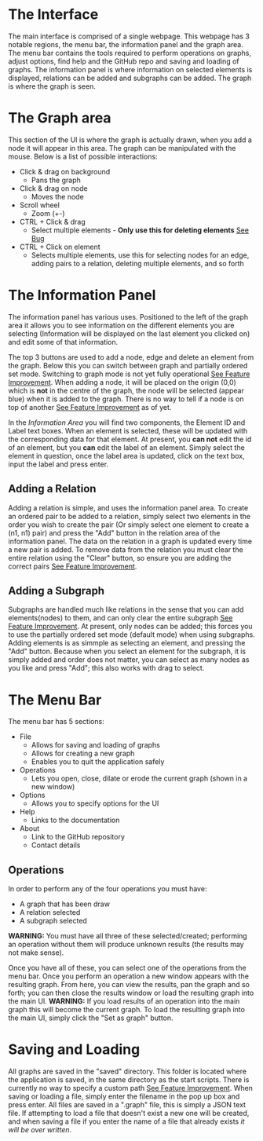 The Interface
=============
The main interface is comprised of a single webpage. This webpage has 3 notable regions, the menu bar, the information panel
and the graph area. The menu bar contains the tools required to perform operations on graphs, adjust options, find help and the GitHub repo and saving and loading of graphs. The information panel is where information on selected elements is displayed, relations can be added and subgraphs can be added. The graph is where the graph is seen.

The Graph area
================
This section of the UI is where the graph is actually drawn, when you add a node it will appear in this area. The graph can be manipulated with the mouse. Below is a list of possible interactions:
- Click & drag on background
  * Pans the graph
- Click & drag on node
    * Moves the node
- Scroll wheel
  * Zoom (+\-)
- CTRL + Click & drag
  * Select multiple elements - __Only use this for deleting elements__ [See Bug](https://github.com/Sicarius154/GraphZoom/issues/1)
- CTRL + Click on element
  * Selects multiple elements, use this for selecting nodes for an edge, adding pairs to a relation, deleting multiple elements, and so forth

The Information Panel
=====================
The information panel has various uses. Positioned to the left of the graph area it allows you to see information on the different elements you are selecting (Information will be displayed on the last element you clicked on) and edit some of that information.

The top 3 buttons are used to add a node, edge and delete an element from the graph. Below this you can switch between graph and partially ordered set mode. Switching to graph mode is not yet fully operational [See Feature Improvement](https://github.com/Sicarius154/GrxdaphZoom/issues/2). When adding a node, it will be placed on the origin (0,0) which is __not__ in the centre of the graph, the node will be selected (appear blue) when it is added to the graph. There is no way to tell if a node is on top of another [See Feature Improvement](https://github.com/Sicarius154/GraphZoom/issues/3) as of yet.

In the _Information Area_ you will find two components, the Element ID and Label text boxes. When an element is selected, these will be updated with the corresponding data for that element. At present, you __can not__ edit the id of an element, but you __can__ edit the label of an element. Simply select the element in question, once the label area is updated, click on the text box, input the label and press enter.

Adding a Relation
-----------------
Adding a relation is simple, and uses the information panel area. To create an ordered pair to be added to a relation, simply select two elements in the order you wish to create the pair (Or simply select one element to create a (n1, n1) pair) and press the "Add" button in the relation area of the information panel. The data on the relation in a graph is updated every time a new pair is added. To remove data from the relation you must clear the entire relation using the "Clear" button, so ensure you are adding the correct pairs [See Feature Improvement](https://github.com/Sicarius154/GraphZoom/issues/4).

Adding a Subgraph
-----------------
Subgraphs are handled much like relations in the sense that you can add elements(nodes) to them, and can only clear the entire subgraph [See Feature Improvement](https://github.com/Sicarius154/GraphZoom/issues/5). At present, only nodes can be added; this forces you to use the partially ordered set mode (default mode) when using subgraphs. Adding elements is as simmple as selecting an element, and pressing the "Add" button. Because when you select an element for the subgraph, it is simply added and order does not matter, you can select as many nodes as you like and press "Add"; this also works with drag to select.

The Menu Bar
=============
The menu bar has 5 sections:
- File
  * Allows for saving and loading of graphs
  * Allows for creating a new graph
  * Enables you to quit the application safely
- Operations
  * Lets you open, close, dilate or erode the current graph (shown in a new window)
- Options
  * Allows you to specify options for the UI
- Help
  * Links to the documentation
- About
  * Link to the GitHub repository
  * Contact details

Operations
-----------
In order to perform any of the four operations you must have:
- A graph that has been draw
- A relation selected
- A subgraph selected

__WARNING:__ You must have all three of these selected/created; performing an operation without them will produce unknown results (the results may not make sense).

Once you have all of these, you can select one of the operations from the menu bar. Once you perform an operation a new window appears with the resulting graph. From here, you can view the results, pan the graph and so forth; you can then close the results window or load the resulting graph into the main UI. __WARNING:__ If you load results of an operation into the main graph this will become the current graph. To load the resulting graph into the main UI, simply click the "Set as graph" button.

Saving and Loading
==================
All graphs are saved in the "saved" directory. This folder is located where the application is saved, in the same directory as the start scripts. There is currently no way to specify a custom path [See Feature Improvement](hhjbef). When saving or loading a file, simply enter the filename in the pop up box and press enter. All files are saved in a ".graph" file, this is simply a JSON text file. If attempting to load a file that doesn't exist a new one will be created, and when saving a file if you enter the name of a file that already exists _it will be over written_.
